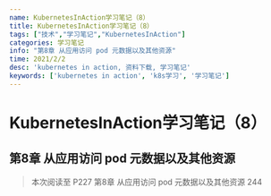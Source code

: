 ```yaml
---
name: KubernetesInAction学习笔记（8）
title: KubernetesInAction学习笔记（8）
tags: ["技术","学习笔记","KubernetesInAction"]
categories: 学习笔记
info: "第8章 从应用访问 pod 元数据以及其他资源"
time: 2021/2/2
desc: 'kubernetes in action, 资料下载, 学习笔记'
keywords: ['kubernetes in action', 'k8s学习', '学习笔记']
---
```


# KubernetesInAction学习笔记（8）

## 第8章 从应用访问 pod 元数据以及其他资源



> 本次阅读至 P227 第8章 从应用访问 pod 元数据以及其他资源 244

